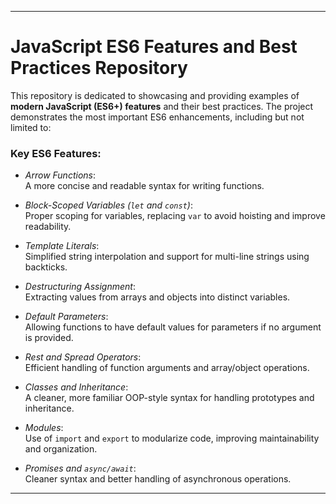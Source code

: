 

---

# JavaScript ES6 Features and Best Practices Repository

This repository is dedicated to showcasing and providing examples of **modern JavaScript (ES6+) features** and their best practices. The project demonstrates the most important ES6 enhancements, including but not limited to:

### Key ES6 Features:

- *Arrow Functions*:  
  A more concise and readable syntax for writing functions.
  
- *Block-Scoped Variables (`let` and `const`)*:  
  Proper scoping for variables, replacing `var` to avoid hoisting and improve readability.

- *Template Literals*:  
  Simplified string interpolation and support for multi-line strings using backticks.

- *Destructuring Assignment*:  
  Extracting values from arrays and objects into distinct variables.

- *Default Parameters*:  
  Allowing functions to have default values for parameters if no argument is provided.

- *Rest and Spread Operators*:  
  Efficient handling of function arguments and array/object operations.

- *Classes and Inheritance*:  
  A cleaner, more familiar OOP-style syntax for handling prototypes and inheritance.

- *Modules*:  
  Use of `import` and `export` to modularize code, improving maintainability and organization.

- *Promises and `async/await`*:  
  Cleaner syntax and better handling of asynchronous operations.

---

